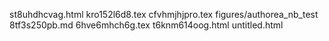 st8uhdhcvag.html
kro152l6d8.tex
cfvhmjhjpro.tex
figures/authorea_nb_test
8tf3s250pb.md
6hve6mhch6g.tex
t6knm614oog.html
untitled.html